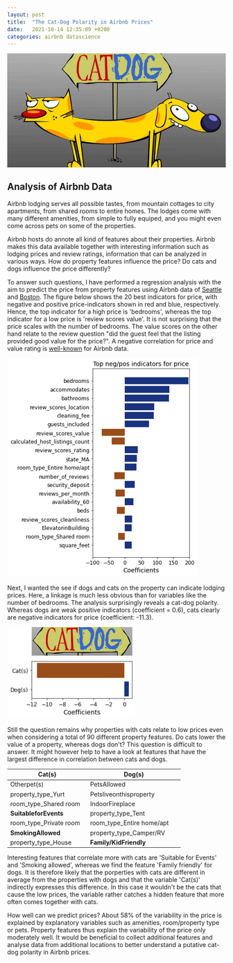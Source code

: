 ```yaml
---
layout: post
title:  "The Cat-Dog Polarity in Airbnb Prices"
date:   2021-10-14 12:35:09 +0200
categories: airbnb datascience
---
```

<html>
<head>
<style>

#img1 {
display: block;
width: 60%;
margin-left: 5%;
margin-right: auto;
}

#img2 {
display: block;
width: 60%;
margin-left: 24%;
margin-right: auto;
}

#table1 {
display: block;
width: 60%;
margin-left: 22%;
margin-right: auto;
}
</style>
</head>
<body>

<img src="\images\CatDog-Featured-Cropped.jpg" />

<p>
<h2>Analysis of Airbnb Data</h2>
</p>

<p>Airbnb lodging serves all possible tastes, from mountain cottages to city apartments, from shared rooms to entire homes. The lodges come with many different amenities, from simple to fully equiped, and you might even come across pets on some of the properties.</p>

<p>Airbnb hosts do annote all kind of features about their properties. Airbnb makes this data available together with interesting information such as lodging prices and review ratings, information that can be analyzed in various ways. How do property features influence the price? Do cats and dogs influence the price differently?</p>

<p>To answer such questions, I have performed a regression analysis with the aim to predict the price from property features using Airbnb data of <a href="https://www.kaggle.com/airbnb/seattle/data">Seattle</a> and <a href="https://www.kaggle.com/airbnb/boston">Boston</a>. The figure below shows the 20 best indicators for price, with negative and positive price-indicators shown in red and blue, respectively. Hence, the top indicator for a high price is 'bedrooms', whereas the top indicator for a low price is 'review scores value'. It is not surprising that the price scales with the number of bedrooms. The value scores on the other hand relate to the review question  "did the guest feel that the listing provided good value for the price?". A negative correlation for price and value rating is <a href="https://bnbfacts.com/airbnb-value-rating-how-hosts-can-improve-it">well-known</a> for Airbnb data.</p>

<div id="img1">
    <img src="\images\features_price.png" />
</div>

<p>Next, I wanted the see if dogs and cats on the property can indicate lodging prices. Here, a linkage is much less obvious than for variables like the number of bedrooms. The analysis surprisingly reveals a cat-dog polarity. Whereas dogs are weak positive indicators (coefficient = 0.6), cats clearly are negative indicators for price (coefficient: -11.3).</p>

<div id="img2">
    <img src="\images\dogs_cats_price.png" />
</div>

<p>Still the question remains why properties with cats relate to low prices even when considering a total of 90 different property features. Do cats lower the value of a property, whereas dogs don't? This question is difficult to answer. It might however help to have a look at features that have the largest difference in correlation between cats and dogs.</p>

<div id="table1">
<table style="width: 400px;">
<colgroup>
<col width="30%" />
<col width="30%" />
</colgroup>
<thead>
<tr  class="header">
<th>Cat(s)</th>
<th>Dog(s)</th>
</tr>
</thead>
<tbody>
<tr>
<td markdown="span">Otherpet(s)</td>
<td markdown="span">PetsAllowed</td>
</tr>
<tr>
<td markdown="span">property_type_Yurt</td>
<td markdown="span">Petsliveonthisproperty</td>
</tr>
<tr>
<td markdown="span">room_type_Shared room</td>
<td markdown="span">IndoorFireplace</td>
</tr>
<tr>
<td markdown="span"><b>SuitableforEvents</b></td>
<td markdown="span">property_type_Tent</td>
</tr>
<tr>
<td markdown="span">room_type_Private room</td>
<td markdown="span">room_type_Entire home/apt</td>
</tr>
<tr>
<td markdown="span"><b>SmokingAllowed</b></td>
<td markdown="span">property_type_Camper/RV</td>
</tr>
<tr>
<td markdown="span">property_type_House</td>
<td markdown="span"><b>Family/KidFriendly</b></td>
</tr>
</tbody>
</table>
</div>

<p>Interesting features that correlate more with cats are 'Suitable for Events' and 'Smoking allowed', whereas we find the feature 'Family friendly' for dogs. It is therefore likely that the porperties with cats are different in average from the properties with dogs and that the variable 'Cat(s)' indirectly expresses this difference. In this case it wouldn't be the cats that cause the low prices, the variable rather catches a hidden feature that more often comes together with cats.</p>

<p>How well can we predict prices? About 58% of the variability in the price is explained by explanatory variables such as amenities, room/property type or pets. Property features thus explain the variability of the price only moderately well. It would be beneficial to collect additional features and analyse data from additional locations to better understand a putative cat-dog polarity in Airbnb prices.</p>
</body>
</html>